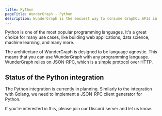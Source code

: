 ```yaml
---
title: Python
pageTitle: WunderGraph - Python
description: WunderGraph is the easiest way to consume GraphQL APIs in Python.
---
```


Python is one of the most popular programming languages.
It's a great choice for many use cases, like building web applications, data science, machine learning, and many more.

The architecture of WunderGraph is designed to be language agnostic.
This means that you can use WunderGraph with any programming language.
WunderGraph relies on JSON-RPC, which is a simple protocol over HTTP.

## Status of the Python integration

The Python integration is currently in planning.
Similarly to the integration with Golang,
we need to implement a JSON-RPC client generator for Python.

If you're interested in this, please join our Discord server and let us know.
